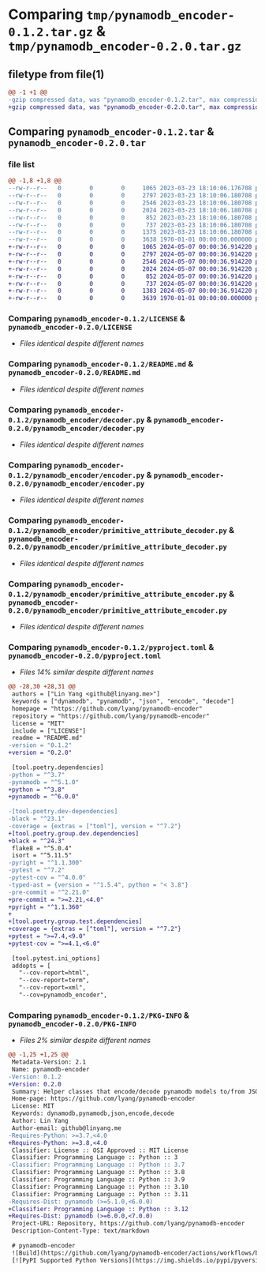 # Comparing `tmp/pynamodb_encoder-0.1.2.tar.gz` & `tmp/pynamodb_encoder-0.2.0.tar.gz`

## filetype from file(1)

```diff
@@ -1 +1 @@
-gzip compressed data, was "pynamodb_encoder-0.1.2.tar", max compression
+gzip compressed data, was "pynamodb_encoder-0.2.0.tar", max compression
```

## Comparing `pynamodb_encoder-0.1.2.tar` & `pynamodb_encoder-0.2.0.tar`

### file list

```diff
@@ -1,8 +1,8 @@
--rw-r--r--   0        0        0     1065 2023-03-23 18:10:06.176708 pynamodb_encoder-0.1.2/LICENSE
--rw-r--r--   0        0        0     2797 2023-03-23 18:10:06.180708 pynamodb_encoder-0.1.2/README.md
--rw-r--r--   0        0        0     2546 2023-03-23 18:10:06.180708 pynamodb_encoder-0.1.2/pynamodb_encoder/decoder.py
--rw-r--r--   0        0        0     2024 2023-03-23 18:10:06.180708 pynamodb_encoder-0.1.2/pynamodb_encoder/encoder.py
--rw-r--r--   0        0        0      852 2023-03-23 18:10:06.180708 pynamodb_encoder-0.1.2/pynamodb_encoder/primitive_attribute_decoder.py
--rw-r--r--   0        0        0      737 2023-03-23 18:10:06.180708 pynamodb_encoder-0.1.2/pynamodb_encoder/primitive_attribute_encoder.py
--rw-r--r--   0        0        0     1375 2023-03-23 18:10:06.180708 pynamodb_encoder-0.1.2/pyproject.toml
--rw-r--r--   0        0        0     3638 1970-01-01 00:00:00.000000 pynamodb_encoder-0.1.2/PKG-INFO
+-rw-r--r--   0        0        0     1065 2024-05-07 00:00:36.914220 pynamodb_encoder-0.2.0/LICENSE
+-rw-r--r--   0        0        0     2797 2024-05-07 00:00:36.914220 pynamodb_encoder-0.2.0/README.md
+-rw-r--r--   0        0        0     2546 2024-05-07 00:00:36.914220 pynamodb_encoder-0.2.0/pynamodb_encoder/decoder.py
+-rw-r--r--   0        0        0     2024 2024-05-07 00:00:36.914220 pynamodb_encoder-0.2.0/pynamodb_encoder/encoder.py
+-rw-r--r--   0        0        0      852 2024-05-07 00:00:36.914220 pynamodb_encoder-0.2.0/pynamodb_encoder/primitive_attribute_decoder.py
+-rw-r--r--   0        0        0      737 2024-05-07 00:00:36.914220 pynamodb_encoder-0.2.0/pynamodb_encoder/primitive_attribute_encoder.py
+-rw-r--r--   0        0        0     1383 2024-05-07 00:00:36.914220 pynamodb_encoder-0.2.0/pyproject.toml
+-rw-r--r--   0        0        0     3639 1970-01-01 00:00:00.000000 pynamodb_encoder-0.2.0/PKG-INFO
```

### Comparing `pynamodb_encoder-0.1.2/LICENSE` & `pynamodb_encoder-0.2.0/LICENSE`

 * *Files identical despite different names*

### Comparing `pynamodb_encoder-0.1.2/README.md` & `pynamodb_encoder-0.2.0/README.md`

 * *Files identical despite different names*

### Comparing `pynamodb_encoder-0.1.2/pynamodb_encoder/decoder.py` & `pynamodb_encoder-0.2.0/pynamodb_encoder/decoder.py`

 * *Files identical despite different names*

### Comparing `pynamodb_encoder-0.1.2/pynamodb_encoder/encoder.py` & `pynamodb_encoder-0.2.0/pynamodb_encoder/encoder.py`

 * *Files identical despite different names*

### Comparing `pynamodb_encoder-0.1.2/pynamodb_encoder/primitive_attribute_decoder.py` & `pynamodb_encoder-0.2.0/pynamodb_encoder/primitive_attribute_decoder.py`

 * *Files identical despite different names*

### Comparing `pynamodb_encoder-0.1.2/pynamodb_encoder/primitive_attribute_encoder.py` & `pynamodb_encoder-0.2.0/pynamodb_encoder/primitive_attribute_encoder.py`

 * *Files identical despite different names*

### Comparing `pynamodb_encoder-0.1.2/pyproject.toml` & `pynamodb_encoder-0.2.0/pyproject.toml`

 * *Files 14% similar despite different names*

```diff
@@ -28,30 +28,31 @@
 authors = ["Lin Yang <github@linyang.me>"]
 keywords = ["dynamodb", "pynamodb", "json", "encode", "decode"]
 homepage = "https://github.com/lyang/pynamodb-encoder"
 repository = "https://github.com/lyang/pynamodb-encoder"
 license = "MIT"
 include = ["LICENSE"]
 readme = "README.md"
-version = "0.1.2"
+version = "0.2.0"
 
 [tool.poetry.dependencies]
-python = "^3.7"
-pynamodb = "^5.1.0"
+python = "^3.8"
+pynamodb = "^6.0.0"
 
-[tool.poetry.dev-dependencies]
-black = "^23.1"
-coverage = {extras = ["toml"], version = "^7.2"}
+[tool.poetry.group.dev.dependencies]
+black = "^24.3"
 flake8 = "^5.0.4"
 isort = "^5.11.5"
-pyright = "^1.1.300"
-pytest = "^7.2"
-pytest-cov = "^4.0.0"
-typed-ast = {version = "^1.5.4", python = "< 3.8"}
-pre-commit = "^2.21.0"
+pre-commit = ">=2.21,<4.0"
+pyright = "^1.1.360"
+
+[tool.poetry.group.test.dependencies]
+coverage = {extras = ["toml"], version = "^7.2"}
+pytest = ">=7.4,<9.0"
+pytest-cov = ">=4.1,<6.0"
 
 [tool.pytest.ini_options]
 addopts = [
   "--cov-report=html",
   "--cov-report=term",
   "--cov-report=xml",
   "--cov=pynamodb_encoder",
```

### Comparing `pynamodb_encoder-0.1.2/PKG-INFO` & `pynamodb_encoder-0.2.0/PKG-INFO`

 * *Files 2% similar despite different names*

```diff
@@ -1,25 +1,25 @@
 Metadata-Version: 2.1
 Name: pynamodb-encoder
-Version: 0.1.2
+Version: 0.2.0
 Summary: Helper classes that encode/decode pynamodb models to/from JSON serializable dict
 Home-page: https://github.com/lyang/pynamodb-encoder
 License: MIT
 Keywords: dynamodb,pynamodb,json,encode,decode
 Author: Lin Yang
 Author-email: github@linyang.me
-Requires-Python: >=3.7,<4.0
+Requires-Python: >=3.8,<4.0
 Classifier: License :: OSI Approved :: MIT License
 Classifier: Programming Language :: Python :: 3
-Classifier: Programming Language :: Python :: 3.7
 Classifier: Programming Language :: Python :: 3.8
 Classifier: Programming Language :: Python :: 3.9
 Classifier: Programming Language :: Python :: 3.10
 Classifier: Programming Language :: Python :: 3.11
-Requires-Dist: pynamodb (>=5.1.0,<6.0.0)
+Classifier: Programming Language :: Python :: 3.12
+Requires-Dist: pynamodb (>=6.0.0,<7.0.0)
 Project-URL: Repository, https://github.com/lyang/pynamodb-encoder
 Description-Content-Type: text/markdown
 
 # pynamodb-encoder
 ![Build](https://github.com/lyang/pynamodb-encoder/actions/workflows/build.yml/badge.svg) ![CodeQL](https://github.com/lyang/pynamodb-encoder/actions/workflows/codeql-analysis.yml/badge.svg) [![codecov](https://codecov.io/gh/lyang/pynamodb-encoder/branch/main/graph/badge.svg?token=P51YVL86N8)](https://codecov.io/gh/lyang/pynamodb-encoder) [![Maintainability](https://api.codeclimate.com/v1/badges/1e5c3b615dedb2bffb0c/maintainability)](https://codeclimate.com/github/lyang/pynamodb-encoder/maintainability) [![PyPI version](https://badge.fury.io/py/pynamodb-encoder.svg)](https://badge.fury.io/py/pynamodb-encoder)
 [![PyPI Supported Python Versions](https://img.shields.io/pypi/pyversions/pynamodb-encoder.svg)](https://pypi.python.org/pypi/pynamodb-encoder/)
```

